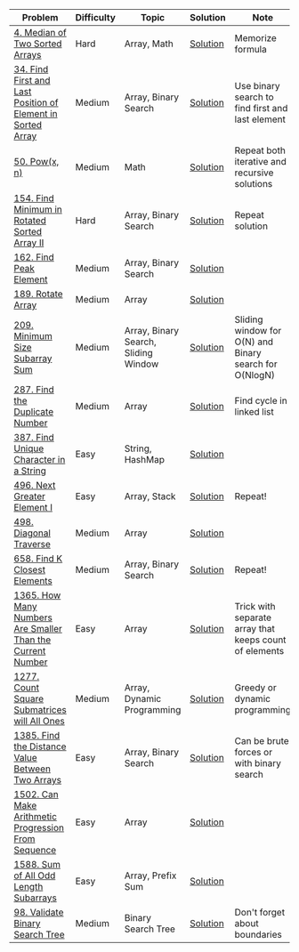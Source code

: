 
| Problem                                                                                                                                               | Difficulty | Topic                                | Solution                                                                                          | Note                                                   |
|-------------------------------------------------------------------------------------------------------------------------------------------------------|------------|--------------------------------------|---------------------------------------------------------------------------------------------------|--------------------------------------------------------|
| [4. Median of Two Sorted Arrays](https://leetcode.com/problems/find-first-and-last-position-of-element-in-sorted-array/)                              | Hard       | Array, Math                          | [Solution](https://github.com/khaydarov/cs-labs/tree/master/leetcode/learn/array/4)               | Memorize formula                                       |
| [34. Find First and Last Position of Element in Sorted Array](https://leetcode.com/problems/find-first-and-last-position-of-element-in-sorted-array/) | Medium     | Array, Binary Search                 | [Solution](https://github.com/khaydarov/cs-labs/tree/master/leetcode/learn/array/34)              | Use binary search to find first and last element       |
| [50. Pow(x, n)](https://leetcode.com/problems/powx-n/)                                                                                                | Medium     | Math                                 | [Solution](https://github.com/khaydarov/cs-labs/tree/master/leetcode/learn/array/50)              | Repeat both iterative and recursive solutions          |
| [154. Find Minimum in Rotated Sorted Array II](https://leetcode.com/problems/find-minimum-in-rotated-sorted-array-ii/)                                | Hard       | Array, Binary Search                 | [Solution](https://github.com/khaydarov/cs-labs/tree/master/leetcode/learn/array/154)             | Repeat solution                                        |
| [162. Find Peak Element](https://leetcode.com/problems/find-peak-element/)                                                                            | Medium     | Array, Binary Search                 | [Solution](https://github.com/khaydarov/cs-labs/tree/master/leetcode/learn/array/162)             |                                                        |
| [189. Rotate Array](https://leetcode.com/problems/rotate-array/)                                                                                      | Medium     | Array                                | [Solution](https://github.com/khaydarov/cs-labs/tree/master/leetcode/learn/array/189)             |                                                        |
| [209. Minimum Size Subarray Sum](https://leetcode.com/problems/minimum-size-subarray-sum/)                                                            | Medium     | Array, Binary Search, Sliding Window | [Solution](https://github.com/khaydarov/cs-labs/tree/master/leetcode/learn/array/209)             | Sliding window for O(N) and Binary search for O(NlogN) |
| [287. Find the Duplicate Number](https://leetcode.com/problems/find-the-duplicate-number/)                                                            | Medium     | Array                                | [Solution](https://github.com/khaydarov/cs-labs/tree/master/leetcode/learn/array/287)             | Find cycle in linked list                              |
| [387. Find Unique Character in a String](https://leetcode.com/problems/first-unique-character-in-a-string/)                                           | Easy       | String, HashMap                      | [Solution](https://github.com/khaydarov/cs-labs/tree/master/leetcode/learn/array/387)             |                                                        |
| [496. Next Greater Element I](https://leetcode.com/problems/next-greater-element-i/)                                                                  | Easy       | Array, Stack                         | [Solution](https://github.com/khaydarov/cs-labs/tree/master/leetcode/learn/array/496)             | Repeat!                                                |
| [498. Diagonal Traverse](https://leetcode.com/problems/diagonal-traverse/)                                                                            | Medium     | Array                                | [Solution](https://github.com/khaydarov/cs-labs/tree/master/leetcode/learn/array/498)             |                                                        |
| [658. Find K Closest Elements](https://leetcode.com/problems/find-k-closest-elements/)                                                                | Medium     | Array, Binary Search                 | [Solution](https://github.com/khaydarov/cs-labs/tree/master/leetcode/learn/array/658)             | Repeat!                                                |
| [1365. How Many Numbers Are Smaller Than the Current Number](https://leetcode.com/problems/how-many-numbers-are-smaller-than-the-current-number/)     | Easy       | Array                                | [Solution](https://github.com/khaydarov/cs-labs/tree/master/leetcode/learn/array/1365)            | Trick with separate array that keeps count of elements |
| [1277. Count Square Submatrices will All Ones](https://leetcode.com/problems/count-square-submatrices-with-all-ones/)                                 | Medium     | Array, Dynamic Programming           | [Solution](https://github.com/khaydarov/cs-labs/tree/master/leetcode/learn/array/1277)            | Greedy or dynamic programming                          |
| [1385. Find the Distance Value Between Two Arrays](https://leetcode.com/problems/find-the-distance-value-between-two-arrays)                          | Easy       | Array, Binary Search                 | [Solution](https://github.com/khaydarov/cs-labs/tree/master/leetcode/learn/array/1385)            | Can be brute forces or with binary search              |
| [1502. Can Make Arithmetic Progression From Sequence](https://leetcode.com/problems/can-make-arithmetic-progression-from-sequence/description/)       | Easy       | Array                                | [Solution](https://github.com/khaydarov/cs-labs/tree/master/leetcode/learn/array/1385)            |                                                        |
| [1588. Sum of All Odd Length Subarrays](https://leetcode.com/problems/sum-of-all-odd-length-subarrays)                                                | Easy       | Array, Prefix Sum                    | [Solution](https://github.com/khaydarov/cs-labs/tree/master/leetcode/learn/array/1588)            |                                                        |
| [98. Validate Binary Search Tree](https://leetcode.com/problems/validate-binary-search-tree/)                                                         | Medium     | Binary Search Tree                   | [Solution](https://github.com/khaydarov/cs-labs/tree/master/leetcode/learn/binary-search-tree/98) | Don't forget about boundaries                          |